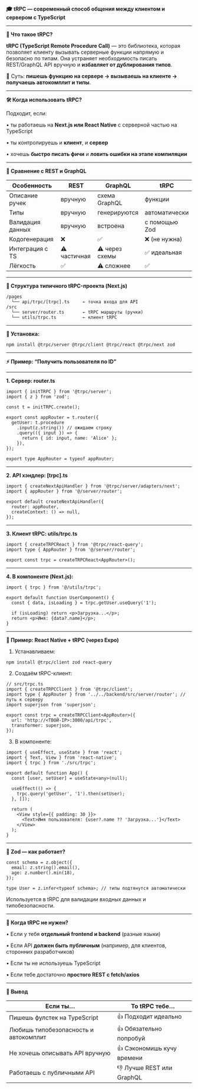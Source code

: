 
**🎓 tRPC — современный способ общения между клиентом и сервером с TypeScript**

---

**📌 Что такое tRPC?**

  

**tRPC (TypeScript Remote Procedure Call)** — это библиотека, которая позволяет клиенту вызывать серверные функции напрямую и безопасно по типам. Она устраняет необходимость писать REST/GraphQL API вручную и **избавляет от дублирования типов**.

  

🧠 Суть: **пишешь функцию на сервере → вызываешь на клиенте → получаешь автокомплит и типы**.

---

**🛠️ Когда использовать tRPC?**

  

Подходит, если:

• ты работаешь на **Next.js или React Native** с серверной частью на TypeScript

• ты контролируешь и **клиент**, и **сервер**

• хочешь **быстро писать фичи** и **ловить ошибки на этапе компиляции**

---

**🧩 Сравнение с REST и GraphQL**

|**Особенность**|**REST**|**GraphQL**|**tRPC**|
|---|---|---|---|
|Описание ручек|вручную|схема GraphQL|функции|
|Типы|вручную|генерируются|автоматически|
|Валидация данных|вручную|встроена|с помощью Zod|
|Кодогенерация|❌|✅|❌ (не нужна)|
|Интеграция с TS|⚠️ частичная|⚠️ через схемы|✅ идеальная|
|Лёгкость|✅|⚠️ сложнее|✅|

  

---

**🧱 Структура типичного tRPC-проекта (Next.js)**

```
/pages
  └── api/trpc/[trpc].ts     ← точка входа для API
/src
  └── server/router.ts       ← tRPC маршруты (ручки)
  └── utils/trpc.ts          ← клиент tRPC
```

  

---

**🔌 Установка:**

```
npm install @trpc/server @trpc/client @trpc/react @trpc/next zod
```

  

---

**⚡ Пример: “Получить пользователя по ID”**

---

**1. Сервер: router.ts**

```
import { initTRPC } from '@trpc/server';
import { z } from 'zod';

const t = initTRPC.create();

export const appRouter = t.router({
  getUser: t.procedure
    .input(z.string()) // ожидаем строку
    .query(({ input }) => {
      return { id: input, name: 'Alice' };
    }),
});

export type AppRouter = typeof appRouter;
```

  

---

**2. API хэндлер: [trpc].ts**

```
import { createNextApiHandler } from '@trpc/server/adapters/next';
import { appRouter } from '@/server/router';

export default createNextApiHandler({
  router: appRouter,
  createContext: () => null,
});
```

  

---

**3. Клиент tRPC: utils/trpc.ts**

```
import { createTRPCReact } from '@trpc/react-query';
import type { AppRouter } from '@/server/router';

export const trpc = createTRPCReact<AppRouter>();
```

  

---

**4. В компоненте (Next.js):**

```
import { trpc } from '@/utils/trpc';

export default function UserComponent() {
  const { data, isLoading } = trpc.getUser.useQuery('1');

  if (isLoading) return <p>Загрузка...</p>;
  return <p>Имя: {data?.name}</p>;
}
```

  

---

**📱 Пример: React Native + tRPC (через Expo)**

1. Устанавливаем:

```
npm install @trpc/client zod react-query
```

2. Создаём tRPC-клиент:

```
// src/trpc.ts
import { createTRPCClient } from '@trpc/client';
import type { AppRouter } from '../../backend/src/server/router'; // путь к серверу
import superjson from 'superjson';

export const trpc = createTRPCClient<AppRouter>({
  url: 'http://<ТВОЙ-IP>:3000/api/trpc',
  transformer: superjson,
});
```

3. В компоненте:

```
import { useEffect, useState } from 'react';
import { Text, View } from 'react-native';
import { trpc } from './src/trpc';

export default function App() {
  const [user, setUser] = useState<any>(null);

  useEffect(() => {
    trpc.query('getUser', '1').then(setUser);
  }, []);

  return (
    <View style={{ padding: 30 }}>
      <Text>Имя пользователя: {user?.name ?? 'Загрузка...'}</Text>
    </View>
  );
}
```

  

---

**🧪 Zod — как работает?**

```
const schema = z.object({
  email: z.string().email(),
  age: z.number().min(18),
});

type User = z.infer<typeof schema>; // типы подтянутся автоматически
```

Используется в tRPC для валидации входных данных и типобезопасности.

---

**🧠 Когда tRPC не нужен?**

• Если у тебя **отдельный frontend и backend** (разные языки)

• Если API **должен быть публичным** (например, для клиентов, сторонних разработчиков)

• Если ты не используешь TypeScript

• Если тебе достаточно **простого REST с fetch/axios**

---

**📌 Вывод**

|**Если ты…**|**То tRPC тебе…**|
|---|---|
|Пишешь фулстек на TypeScript|👍 Подходит идеально|
|Любишь типобезопасность и автокомплит|👍 Обязательно попробуй|
|Не хочешь описывать API вручную|👍 Сэкономишь кучу времени|
|Работаешь с публичными API|👎 Лучше REST или GraphQL|
